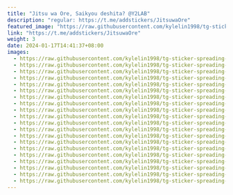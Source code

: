 ```yaml
---
title: "Jitsu wa Ore, Saikyou deshita? @Y2LAB"
description: "regular: https://t.me/addstickers/JitsuwaOre"
featured_image: "https://raw.githubusercontent.com/kylelin1998/tg-sticker-spreading-worldwide-images/main/img/7186a346-e4de-451e-916a-9dbdbca85e8a.jpg"
link: "https://t.me/addstickers/JitsuwaOre"
weight: 3
date: 2024-01-17T14:41:37+08:00
images:
  - https://raw.githubusercontent.com/kylelin1998/tg-sticker-spreading-worldwide-images/main/img/7186a346-e4de-451e-916a-9dbdbca85e8a.jpg
  - https://raw.githubusercontent.com/kylelin1998/tg-sticker-spreading-worldwide-images/main/img/a0e33dc2-a225-438e-95f3-2546eb5726fd.jpg
  - https://raw.githubusercontent.com/kylelin1998/tg-sticker-spreading-worldwide-images/main/img/af745869-2dd5-4928-b43b-f76ef08d2fb0.jpg
  - https://raw.githubusercontent.com/kylelin1998/tg-sticker-spreading-worldwide-images/main/img/7871b823-6f95-43f6-bfa6-d440a5addffb.jpg
  - https://raw.githubusercontent.com/kylelin1998/tg-sticker-spreading-worldwide-images/main/img/1baf9fdf-5572-4791-a9f7-ec0d9e953b24.jpg
  - https://raw.githubusercontent.com/kylelin1998/tg-sticker-spreading-worldwide-images/main/img/994a98ce-115e-4557-a00d-910eab0a50fe.jpg
  - https://raw.githubusercontent.com/kylelin1998/tg-sticker-spreading-worldwide-images/main/img/db784803-c778-43e4-a63f-40d1711b6517.jpg
  - https://raw.githubusercontent.com/kylelin1998/tg-sticker-spreading-worldwide-images/main/img/8c2729ec-c921-4f37-ac1c-3d16f8e844e3.jpg
  - https://raw.githubusercontent.com/kylelin1998/tg-sticker-spreading-worldwide-images/main/img/329ee72d-9655-4845-beff-22f1b9fd6ad5.jpg
  - https://raw.githubusercontent.com/kylelin1998/tg-sticker-spreading-worldwide-images/main/img/ab1ec291-7c43-4144-a40e-789c2a180710.jpg
  - https://raw.githubusercontent.com/kylelin1998/tg-sticker-spreading-worldwide-images/main/img/262a173c-9b7b-4a95-b88f-cc3555a3949d.jpg
  - https://raw.githubusercontent.com/kylelin1998/tg-sticker-spreading-worldwide-images/main/img/a466e8e9-051a-4581-88ef-f8620b34787b.jpg
  - https://raw.githubusercontent.com/kylelin1998/tg-sticker-spreading-worldwide-images/main/img/4f9e34de-0b7d-46cf-bd49-3709403dd203.jpg
  - https://raw.githubusercontent.com/kylelin1998/tg-sticker-spreading-worldwide-images/main/img/9a2acb11-c1ca-431b-9319-a7616e6506de.jpg
  - https://raw.githubusercontent.com/kylelin1998/tg-sticker-spreading-worldwide-images/main/img/bb2fdbbe-c810-4c53-8972-2af887503bbb.jpg
  - https://raw.githubusercontent.com/kylelin1998/tg-sticker-spreading-worldwide-images/main/img/b4464cb3-eca7-4359-b734-cba80d7a1243.jpg
  - https://raw.githubusercontent.com/kylelin1998/tg-sticker-spreading-worldwide-images/main/img/e7a62770-437f-4f74-a0c1-29282ad534e3.jpg
  - https://raw.githubusercontent.com/kylelin1998/tg-sticker-spreading-worldwide-images/main/img/62ad51f1-5c72-4830-989f-6b15eca4a226.jpg
  - https://raw.githubusercontent.com/kylelin1998/tg-sticker-spreading-worldwide-images/main/img/12598eb8-b276-41e5-acc1-b5469130b12e.jpg
  - https://raw.githubusercontent.com/kylelin1998/tg-sticker-spreading-worldwide-images/main/img/08dbc52c-054c-4b76-a576-4fb64d5010d1.jpg
---
```

